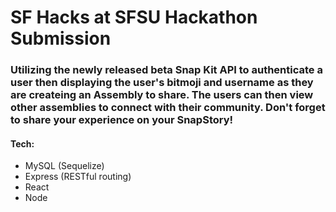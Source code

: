 # SF Hacks at SFSU Hackathon Submission

### Utilizing the newly released beta Snap Kit API to authenticate a user then displaying the user's bitmoji and username as they are createing an Assembly to share. The users can then view other assemblies to connect with their community. Don't forget to share your experience on your SnapStory!

#### Tech:
- MySQL (Sequelize)
- Express (RESTful routing)
- React
- Node
